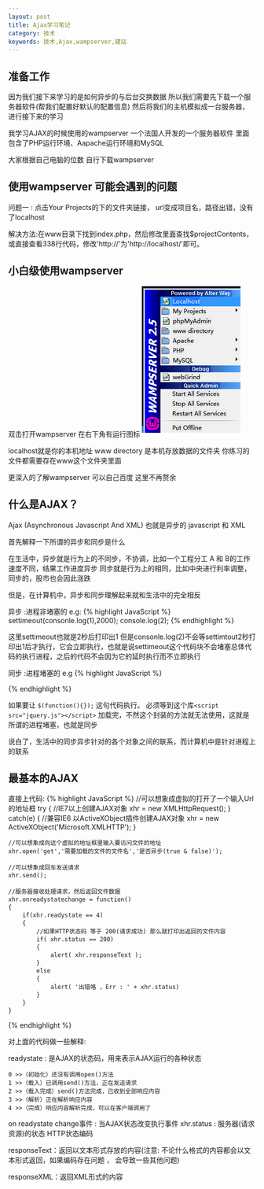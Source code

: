 ```yaml
---
layout: post
title: Ajax学习笔记
category: 技术
keywords: 技术,Ajax,wampserver,建站
---
```

## 准备工作
因为我们接下来学习的是如何异步的与后台交换数据
所以我们需要先下载一个服务器软件(帮我们配置好默认的配置信息)
然后将我们的主机模拟成一台服务器，进行接下来的学习

我学习AJAX的时候使用的wampserver 一个法国人开发的一个服务器软件
里面包含了PHP运行环境、Aapache运行环境和MySQL

大家根据自己电脑的位数 自行下载wampserver

## 使用wampserver 可能会遇到的问题

问题一 :
点击Your Projects的下的文件夹链接， url变成项目名，路径出错，没有了localhost

解决方法:在www目录下找到index.php，然后修改里面查找$projectContents，或直接查看338行代码，修改'http://'为'http://localhost/'即可。

## 小白级使用wampserver
双击打开wampserver 在右下角有运行图标
![shootpic](/assets/img/AJAX-shootpic1.png)

localhost就是你的本机地址
www directory 是本机存放数据的文件夹 你练习的文件都需要存在www这个文件夹里面

更深入的了解wampserver 可以自己百度 这里不再赘余

## 什么是AJAX？
Ajax (Asynchronous Javascript And XML) 也就是异步的 javascript 和 XML

首先解释一下所谓的异步和同步是什么

在生活中，异步就是行为上的不同步，不协调，比如一个工程分工 A 和 B的工作速度不同，结果工作进度异步
同步就是行为上的相同，比如中央进行利率调整，同步的，股市也会因此涨跌

但是，在计算机中，异步和同步理解起来就和生活中的完全相反

异步 :进程非堵塞的
	e.g:
{% highlight JavaScript %}
settimeout(consonle.log(1),2000);
console.log(2);
{% endhighlight %}
	
这里settimeout也就是2秒后打印出1
但是consonle.log(2)不会等settimtout2秒打印出1后才执行，它会立即执行，也就是说settimeout这个代码块不会堵塞总体代码的执行进程，之后的代码不会因为它的延时执行而不立即执行

同步 :进程堵塞的
e.g
{% highlight  JavaScript %}
<script src="jquery.js"></script>
<script>
window.onload = function()
{
	$(function(){});
}
</script>
{% endhighlight %}

如果要让 `$(function(){});`  这句代码执行。 必须等到这个库`<script src="jquery.js"></script>` 加载完，不然这个封装的方法就无法使用，这就是所谓的进程堵塞，也就是同步

说白了，生活中的同步异步针对的各个对象之间的联系，而计算机中是针对进程上的联系

## 最基本的AJAX

直接上代码:
{% highlight  JavaScript %}
	//可以想象成虚拟的打开了一个输入Url的地址框
	try
	{
		//IE7以上创建AJAX对象
		xhr = new XMLHttpRequest();
	}
	catch(e)
	{
		//兼容IE6 以ActiveXObject插件创建AJAX对象
		xhr = new ActiveXObject('Microsoft.XMLHTTP');
	}

	//可以想象成向这个虚拟的地址框里输入要访问文件的地址
	xhr.open('get','需要加载的文件的文件名','是否异步(true & false)');

	//可以想象成回车发送请求
	xhr.send();
	
	//服务器接收处理请求，然后返回文件数据
	xhr.onreadystatechange = function()
	{
		if(xhr.readystate == 4)
		{
			//如果HTTP状态码 等于 200(请求成功) 那么就打印出返回的文件内容
			if( xhr.status == 200)
			{
				alert( xhr.responseText );
			}
			else
			{
				alert( '出错咯 ，Err : ' + xhr.status)
			}
		}
	}
{% endhighlight %}

对上面的代码做一些解释:

readystate : 是AJAX的状态码，用来表示AJAX运行的各种状态

	0 >>（初始化）还没有调用open()方法
	1 >>（载入）已调用send()方法，正在发送请求
	2 >>（载入完成）send()方法完成，已收到全部响应内容
	3 >>（解析）正在解析响应内容
	4 >>（完成）响应内容解析完成，可以在客户端调用了

on readystate change事件 : 当AJAX状态改变执行事件
xhr.status : 服务器(请求资源)的状态 HTTP状态编码

responseText：返回以文本形式存放的内容(注意: 不论什么格式的内容都会以文本形式返回，如果编码存在问题 ， 会导致一些其他问题)

responseXML：返回XML形式的内容

	

